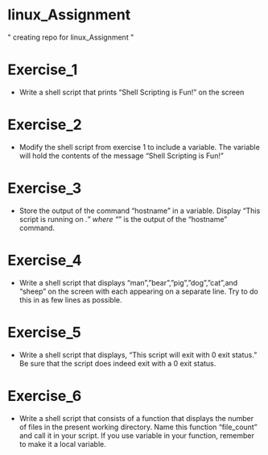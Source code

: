 # linux_Assignment

" creating repo for linux_Assignment "

# Exercise_1 
- Write a shell script that prints “Shell Scripting is Fun!” on the screen

# Exercise_2 
- Modify the shell script from exercise 1 to include a variable. The variable will hold the contents of the message “Shell Scripting is Fun!”

# Exercise_3 
- Store the output of the command “hostname” in a variable. Display “This script is running on _.” where “_” is the output of the “hostname” command.

# Exercise_4 
- Write a shell script that displays “man”,”bear”,”pig”,”dog”,”cat”,and “sheep” on the screen with each appearing on a separate line. Try to do this in                as few lines as possible.

# Exercise_5 
- Write a shell script that displays, “This script will exit with 0 exit status.” Be sure that the script does indeed exit with a 0 exit status.

# Exercise_6 
- Write a shell script that consists of a function that displays the number of files in the present working directory. Name this function “file_count”                and call it in your script. If you use variable in your function, remember to make it a local variable.

